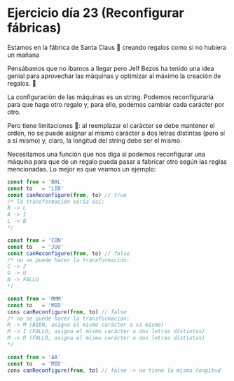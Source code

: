 # Ejercicio día 23 (Reconfigurar fábricas)     
Estamos en la fábrica de Santa Claus 🎅 creando regalos como si no hubiera un mañana   

Pensábamos que no íbamos a llegar pero Jelf Bezos ha tenido una idea genial para aprovechar las máquinas y optimizar al máximo la creación de regalos. 🎁   

La configuración de las máquinas es un string. Podemos reconfigurarla para que haga otro regalo y, para ello, podemos cambiar cada carácter por otro.   

Pero tiene limitaciones 🥲: al reemplazar el carácter se debe mantener el orden, no se puede asignar al mismo carácter a dos letras distintas (pero sí a si mismo) y, claro, la longitud del string debe ser el mismo.   

Necesitamos una función que nos diga si podemos reconfigurar una máquina para que de un regalo pueda pasar a fabricar otro según las reglas mencionadas. Lo mejor es que veamos un ejemplo:   

```javascript   
const from = 'BAL'   
const to   = 'LIB'   
const canReconfigure(from, to) // true   
/* la transformación sería así:   
B -> L   
A -> I   
L -> B   
*/   

const from = 'CON'   
const to   = 'JUU'   
const canReconfigure(from, to) // false   
/* no se puede hacer la transformación:   
C -> J   
O -> U   
N -> FALLO   
*/   

const from = 'MMM'   
const to   = 'MID'   
cons canReconfigure(from, to) // false   
/* no se puede hacer la transformación:   
M -> M (BIEN, asigna el mismo carácter a si mismo)   
M -> I (FALLO, asigna el mismo carácter a dos letras distintas)   
M -> D (FALLO, asigna el mismo carácter a dos letras distintas)   
*/   

const from = 'AA'   
const to   = 'MID'   
cons canReconfigure(from, to) // false -> no tiene la misma longitud   
```   
